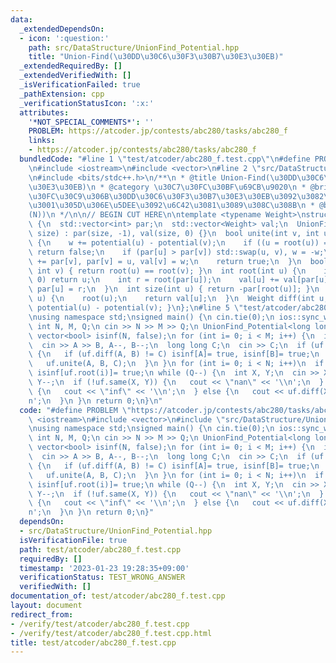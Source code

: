 ```yaml
---
data:
  _extendedDependsOn:
  - icon: ':question:'
    path: src/DataStructure/UnionFind_Potential.hpp
    title: "Union-Find(\u30DD\u30C6\u30F3\u30B7\u30E3\u30EB)"
  _extendedRequiredBy: []
  _extendedVerifiedWith: []
  _isVerificationFailed: true
  _pathExtension: cpp
  _verificationStatusIcon: ':x:'
  attributes:
    '*NOT_SPECIAL_COMMENTS*': ''
    PROBLEM: https://atcoder.jp/contests/abc280/tasks/abc280_f
    links:
    - https://atcoder.jp/contests/abc280/tasks/abc280_f
  bundledCode: "#line 1 \"test/atcoder/abc280_f.test.cpp\"\n#define PROBLEM \"https://atcoder.jp/contests/abc280/tasks/abc280_f\"\
    \n#include <iostream>\n#include <vector>\n#line 2 \"src/DataStructure/UnionFind_Potential.hpp\"\
    \n#include <bits/stdc++.h>\n/**\n * @title Union-Find(\u30DD\u30C6\u30F3\u30B7\
    \u30E3\u30EB)\n * @category \u30C7\u30FC\u30BF\u69CB\u9020\n * @brief \u5404\u30CE\
    \u30FC\u30C9\u306B\u30DD\u30C6\u30F3\u30B7\u30E3\u30EB\u3092\u3082\u305F\u305B\
    \u3001\u305D\u306E\u5DEE\u3092\u6C42\u3081\u3089\u308C\u308B\n * @brief O(\u03B1\
    (N))\n */\n\n// BEGIN CUT HERE\n\ntemplate <typename Weight>\nstruct UnionFind_Potential\
    \ {\n  std::vector<int> par;\n  std::vector<Weight> val;\n  UnionFind_Potential(int\
    \ size) : par(size, -1), val(size, 0) {}\n  bool unite(int v, int u, Weight w)\
    \ {\n    w += potential(u) - potential(v);\n    if ((u = root(u)) == (v = root(v)))\
    \ return false;\n    if (par[u] > par[v]) std::swap(u, v), w = -w;\n    par[u]\
    \ += par[v], par[v] = u, val[v] = w;\n    return true;\n  }\n  bool same(int u,\
    \ int v) { return root(u) == root(v); }\n  int root(int u) {\n    if (par[u] <\
    \ 0) return u;\n    int r = root(par[u]);\n    val[u] += val[par[u]];\n    return\
    \ par[u] = r;\n  }\n  int size(int u) { return -par[root(u)]; }\n  Weight potential(int\
    \ u) {\n    root(u);\n    return val[u];\n  }\n  Weight diff(int u, int v) { return\
    \ potential(u) - potential(v); }\n};\n#line 5 \"test/atcoder/abc280_f.test.cpp\"\
    \nusing namespace std;\nsigned main() {\n cin.tie(0);\n ios::sync_with_stdio(0);\n\
    \ int N, M, Q;\n cin >> N >> M >> Q;\n UnionFind_Potential<long long> uf(N);\n\
    \ vector<bool> isinf(N, false);\n for (int i= 0; i < M; i++) {\n  int A, B;\n\
    \  cin >> A >> B, A--, B--;\n  long long C;\n  cin >> C;\n  if (uf.same(A, B))\
    \ {\n   if (uf.diff(A, B) != C) isinf[A]= true, isinf[B]= true;\n  } else {\n\
    \   uf.unite(A, B, C);\n  }\n }\n for (int i= 0; i < N; i++)\n  if (isinf[i])\
    \ isinf[uf.root(i)]= true;\n while (Q--) {\n  int X, Y;\n  cin >> X >> Y, X--,\
    \ Y--;\n  if (!uf.same(X, Y)) {\n   cout << \"nan\" << '\\n';\n  } else if (isinf[uf.root(X)])\
    \ {\n   cout << \"inf\" << '\\n';\n  } else {\n   cout << uf.diff(X, Y) << '\\\
    n';\n  }\n }\n return 0;\n}\n"
  code: "#define PROBLEM \"https://atcoder.jp/contests/abc280/tasks/abc280_f\"\n#include\
    \ <iostream>\n#include <vector>\n#include \"src/DataStructure/UnionFind_Potential.hpp\"\
    \nusing namespace std;\nsigned main() {\n cin.tie(0);\n ios::sync_with_stdio(0);\n\
    \ int N, M, Q;\n cin >> N >> M >> Q;\n UnionFind_Potential<long long> uf(N);\n\
    \ vector<bool> isinf(N, false);\n for (int i= 0; i < M; i++) {\n  int A, B;\n\
    \  cin >> A >> B, A--, B--;\n  long long C;\n  cin >> C;\n  if (uf.same(A, B))\
    \ {\n   if (uf.diff(A, B) != C) isinf[A]= true, isinf[B]= true;\n  } else {\n\
    \   uf.unite(A, B, C);\n  }\n }\n for (int i= 0; i < N; i++)\n  if (isinf[i])\
    \ isinf[uf.root(i)]= true;\n while (Q--) {\n  int X, Y;\n  cin >> X >> Y, X--,\
    \ Y--;\n  if (!uf.same(X, Y)) {\n   cout << \"nan\" << '\\n';\n  } else if (isinf[uf.root(X)])\
    \ {\n   cout << \"inf\" << '\\n';\n  } else {\n   cout << uf.diff(X, Y) << '\\\
    n';\n  }\n }\n return 0;\n}"
  dependsOn:
  - src/DataStructure/UnionFind_Potential.hpp
  isVerificationFile: true
  path: test/atcoder/abc280_f.test.cpp
  requiredBy: []
  timestamp: '2023-01-23 19:28:35+09:00'
  verificationStatus: TEST_WRONG_ANSWER
  verifiedWith: []
documentation_of: test/atcoder/abc280_f.test.cpp
layout: document
redirect_from:
- /verify/test/atcoder/abc280_f.test.cpp
- /verify/test/atcoder/abc280_f.test.cpp.html
title: test/atcoder/abc280_f.test.cpp
---
```

